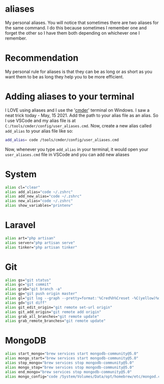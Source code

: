 # aliases
My personal aliases. You will notice that sometimes there are two aliases for the same command. I do this because sometimes I remember one and forget the other so I have them both depending on whichever one I remember.

# Recommendation
My personal rule for aliases is that they can be as long or as short as you want them to be as long they help you to be more efficient. 

# Adding aliases to your terminal
I LOVE using aliases and I use the '[cmder](https://cmder.net/)' terminal on Windows. I saw a neat trick today - May, 15 2021. Add the path to your alias file as an alias. 
So I use VSCode and my alias file is at `C:/tools/cmder/config/user_aliases.cmd`. Now, create a new alias called `add_alias` to your alias file like so:

```bash
add_alias= code /tools/cmder/config/user_aliases.cmd
```
Now, whenever you type `add_alias` in your terminal, it would open your `user_aliases.cmd` file in VSCode and you can add new aliases

# System

```bash
alias cl="clear"
alias add_alias="code ~/.zshrc"
alias add_new_alias="code ~/.zshrc"
alias new_alias="code ~/.zshrc"
alias show_variables="printenv"
```

# Laravel
```bash
alias art="php artisan"
alias server="php artisan serve"
alias tinker="php artisan tinker"
```

# Git
```bash
alias gs="git status"
alias gc="git commit"
alias grab="git branch -a"
alias gp="git push origin master"
alias gl="git log --graph --pretty=format:'%Cred%h%Creset -%C(yellow)%d%Creset %s %Cgreen(%cr) %C(bold blue)<%an>%Creset' --abbrev-commit"
alias gd="git diff"
alias git_edit_origin="git remote set-url origin"
alias git_add_origin="git remote add origin"
alias grab_all_branches="git remote update"
alias grab_remote_branches="git remote update"
```

# MongoDB
```bash
alias start_mongo="brew services start mongodb-community@5.0"
alias mongo_start="brew services start mongodb-community@5.0"
alias stop_mongo="brew services stop mongodb-community@5.0"
alias mongo_stop="brew services stop mongodb-community@5.0"
alias end_mongo="brew services stop mongodb-community@5.0"
alias mongo_config="code /System/Volumes/Data/opt/homebrew/etc/mongod.conf"
```
